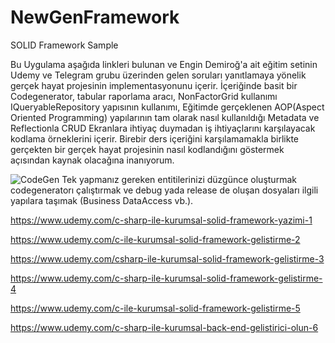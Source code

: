 # NewGenFramework
SOLID Framework Sample

Bu Uygulama aşağıda linkleri bulunan ve Engin Demiroğ'a ait eğitim setinin 
Udemy ve Telegram grubu üzerinden gelen soruları yanıtlamaya yönelik gerçek hayat projesinin implementasyonunu içerir.
İçeriğinde basit bir Codegenerator, tabular raporlama aracı, NonFactorGrid kullanımı IQueryableRepository yapısının kullanımı, 
Eğitimde gerçeklenen AOP(Aspect Oriented Programming) yapılarının tam olarak nasıl kullanıldığı 
Metadata ve Reflectionla CRUD Ekranlara ihtiyaç duymadan
iş ihtiyaçlarını karşılayacak kodlama örneklerini içerir.
Birebir ders içeriğini karşılamamakla birlikte gerçekten bir gerçek hayat projesinin nasıl kodlandığını göstermek açısından kaynak olacağına inanıyorum. 

![CodeGen](https://github.com/keremvaris/NewGenFramework/blob/master/codeGenerator.png)
Tek yapmanız gereken entitilerinizi düzgünce oluşturmak 
codegeneratorı çalıştırmak ve debug yada release de oluşan dosyaları ilgili yapılara taşımak (Business DataAccess vb.). 

https://www.udemy.com/c-sharp-ile-kurumsal-solid-framework-yazimi-1

https://www.udemy.com/c-ile-kurumsal-solid-framework-gelistirme-2

https://www.udemy.com/csharp-ile-kurumsal-solid-framework-gelistirme-3

https://www.udemy.com/c-sharp-ile-kurumsal-solid-framework-gelistirme-4

https://www.udemy.com/c-ile-kurumsal-solid-framework-gelistirme-5

https://www.udemy.com/c-sharp-ile-kurumsal-back-end-gelistirici-olun-6
